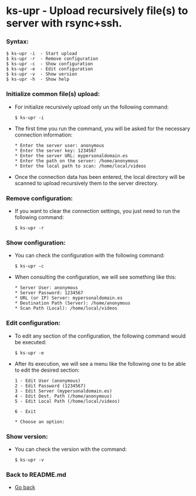 ks-upr - Upload recursively file(s) to server with rsync+ssh.
=============================================================

### Syntax:

```shell
$ ks-upr -i  - Start upload
$ ks-upr -r  - Remove configuration
$ ks-upr -c  - Show configuration
$ ks-upr -e  - Edit configuration
$ ks-upr -v  - Show version
$ ks-upr -h  - Show help
```

### Initialize common file(s) upload:

  * For initialize recursively upload only un the following command:
  
    ```shell
    $ ks-upr -i
    ````
    
  * The first time you run the command, you will be asked for the necessary connection information:

    ```shell
    * Enter the server user: anonymous
    * Enter the server key: 1234567
    * Enter the server URL: mypersonaldomain.es
    * Enter the path on the server: /home/anonymous
    * Enter the local path to scan: /home/local/videos
    ````

  * Once the connection data has been entered, the local directory will be scanned to upload recursively them to the server directory.
    
### Remove configuration:

  * If you want to clear the connection settings, you just need to run the following command:
  
    ```shell
    $ ks-upr -r
    ````
    
### Show configuration:

  * You can check the configuration with the following command:
  
    ```shell
    $ ks-upr -c
    ````
    
  * When consulting the configuration, we will see something like this:

    ```shell
    * Server User: anonymous
    * Server Password: 1234567
    * URL (or IP) Server: mypersonaldomain.es
    * Destination Path (Server): /home/anonymous
    * Scan Path (Local): /home/local/videos
    ````
    
### Edit configuration:

  * To edit any section of the configuration, the following command would be executed:

    ```shell
    $ ks-upr -e
    ````
    
  * After its execution, we will see a menu like the following one to be able to edit the desired section:

    ```shell
    1 - Edit User (anonymous)
    2 - Edit Password (1234567)
    3 - Edit Server (mypersonaldomain.es)
    4 - Edit Dest. Path (/home/anonymous)
    5 - Edit Local Path (/home/local/videos)

    6 - Exit

    * Choose an option: 
    ````
    
### Show version:

  * You can check the version with the command:
   
    ```shell
    $ ks-upr -v
    ````
    
### Back to README.md
    
* [Go back](https://github.com/q3aql/ks-tools/blob/main/README.md)
  
